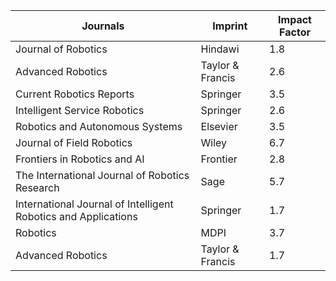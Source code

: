|    Journals          |       Imprint      |  Impact Factor  | 
| -------------------- | ------------------ |  -------------  |
| Journal of Robotics  |        Hindawi     |       1.8       |
|   Advanced Robotics  |   Taylor & Francis |       2.6       |
|   Current Robotics Reports  |   Springer  |       3.5        |
|   Intelligent Service Robotics  |   Springer |      2.6        |
|   Robotics and Autonomous Systems  |   Elsevier |       3.5        |
|  Journal of Field Robotics	  |   Wiley  |       6.7        |
|   Frontiers in Robotics and AI  |   Frontier |       2.8        |
|The International Journal of Robotics Research| Sage | 5.7 |
| International Journal of Intelligent Robotics and Applications  | Springer  |       1.7       |
|  Robotics        |         MDPI       |       3.7        |
|   Advanced Robotics  |   Taylor & Francis |       1.7      |
